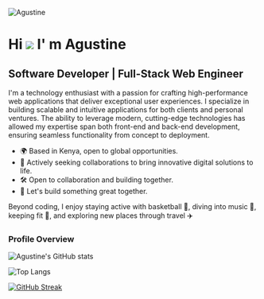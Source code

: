 ![Agustine](https://komarev.com/ghpvc/?username=agustine-dev)

Hi ![](https://user-images.githubusercontent.com/18350557/176309783-0785949b-9127-417c-8b55-ab5a4333674e.gif) I' m Agustine
=

## Software Developer | Full-Stack Web Engineer

I'm a technology enthusiast with a passion for crafting high-performance web applications that deliver exceptional user experiences. I specialize in building scalable and intuitive applications for both clients and personal ventures. The ability to leverage modern, cutting-edge technologies has allowed my expertise span both front-end and back-end development, ensuring seamless functionality from concept to deployment.

* 🌍 Based in Kenya, open to global opportunities.
* 💼 Actively seeking collaborations to bring innovative digital solutions to life.
* 🛠️ Open to collaboration and building together.
* 💪 Let's build something great together.

Beyond coding, I enjoy staying active with basketball 🏀, diving into music 🎵, keeping fit 💪, and exploring new places through travel ✈️

### Profile Overview 

![Agustine's GitHub stats](https://github-readme-stats.vercel.app/api?username=agustine-dev&show_icons=true&theme=radical)

![Top Langs](https://github-readme-stats.vercel.app/api/top-langs/?username=agustine-dev&hide_progress=true)

[![GitHub Streak](https://github-readme-streak-stats-git-main-davids-projects-ad77adcc.vercel.app?user=agustine-dev&mode=weekly)](https://git.io/streak-stats)
